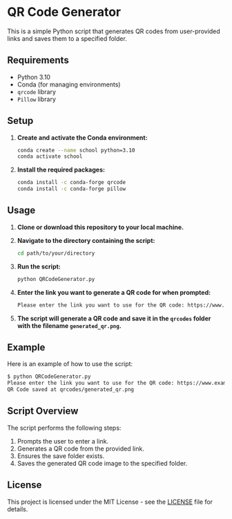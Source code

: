 # QR Code Generator

This is a simple Python script that generates QR codes from user-provided links and saves them to a specified folder.

## Requirements

- Python 3.10
- Conda (for managing environments)
- `qrcode` library
- `Pillow` library

## Setup

1. **Create and activate the Conda environment:**

    ```bash
    conda create --name school python=3.10
    conda activate school
    ```

2. **Install the required packages:**

    ```bash
    conda install -c conda-forge qrcode
    conda install -c conda-forge pillow
    ```

## Usage

1. **Clone or download this repository to your local machine.**

2. **Navigate to the directory containing the script:**

    ```bash
    cd path/to/your/directory
    ```

3. **Run the script:**

    ```bash
    python QRCodeGenerator.py
    ```

4. **Enter the link you want to generate a QR code for when prompted:**

    ```bash
    Please enter the link you want to use for the QR code: https://www.example.com
    ```

5. **The script will generate a QR code and save it in the `qrcodes` folder with the filename `generated_qr.png`.**

## Example

Here is an example of how to use the script:

```bash
$ python QRCodeGenerator.py
Please enter the link you want to use for the QR code: https://www.example.com
QR Code saved at qrcodes/generated_qr.png
```

## Script Overview

The script performs the following steps:

1. Prompts the user to enter a link.
2. Generates a QR code from the provided link.
3. Ensures the save folder exists.
4. Saves the generated QR code image to the specified folder.

## License

This project is licensed under the MIT License - see the [LICENSE](LICENSE) file for details.